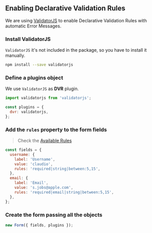 ## Enabling Declarative Validation Rules

We are using [ValidatorJS](https://github.com/skaterdav85/validatorjs) to enable Declarative Validation Rules with automatic Error Messages.

### Install ValidatorJS
`ValidatorJS` it's not included in the package, so you have to install it manually.

```bash
npm install --save validatorjs
```

### Define a plugins object

We use `ValidatorJS` as **DVR** plugin.

```javascript
import validatorjs from 'validatorjs';

const plugins = {
  dvr: validatorjs,
};
```

### Add the `rules` property to the form fields

> Check the [Available Rules](https://github.com/skaterdav85/validatorjs#available-rules)

```javascript
const fields = {
  username: {
    label: 'Username',
    value: 'claudio',
    rules: 'required|string|between:5,15',
  },
  email: {
    label: 'Email',
    value: 's.jobs@apple.com',
    rules: 'required|email|string|between:5,15',
  },
};
```

### Create the form passing all the objects

```javascript
new Form({ fields, plugins });
```
